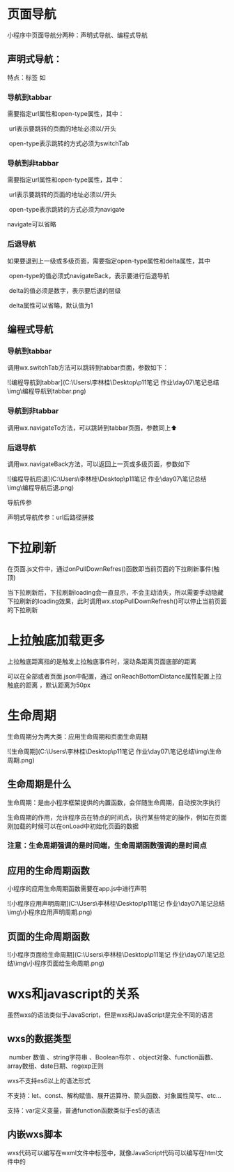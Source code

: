 # 页面导航

小程序中页面导航分两种：声明式导航、编程式导航

## 声明式导航：

特点：标签 如<navigator>

### 导航到tabbar    

需要指定url属性和open-type属性，其中：

​	url表示要跳转的页面的地址必须以/开头

​	open-type表示跳转的方式必须为switchTab

### 导航到非tabbar

需要指定url属性和open-type属性，其中：

​	url表示要跳转的页面的地址必须以/开头

​	open-type表示跳转的方式必须为navigate  

navigate可以省略

### 后退导航

如果要退到上一级或多级页面，需要指定open-type属性和delta属性，其中

​	open-type的值必须式navigateBack，表示要进行后退导航

​	delta的值必须是数字，表示要后退的层级

​	delta属性可以省略，默认值为1

## 编程式导航

### 导航到tabbar    

调用wx.switchTab方法可以跳转到tabbar页面，参数如下：

![编程导航到tabbar](C:\Users\李林桂\Desktop\p11笔记 作业\day07\笔记总结\img\编程导航到tabbar.png)

### 导航到非tabbar

调用wx.navigateTo方法，可以跳转到tabbar页面，参数同上⬆️

### 后退导航

调用wx.navigateBack方法，可以返回上一页或多级页面，参数如下

![编程导航后退](C:\Users\李林桂\Desktop\p11笔记 作业\day07\笔记总结\img\编程导航后退.png)

导航传参

声明式导航传参：url后路径拼接



# 下拉刷新

在页面.js文件中，通过onPullDownRefres()函数即当前页面的下拉刷新事件(触顶)

当下拉刷新后，下拉刷新loading会一直显示，不会主动消失，所以需要手动隐藏下拉刷新的loading效果，此时调用wx.stopPullDownRefresh()可以停止当前页面的下拉刷新

# 上拉触底加载更多

上拉触底距离指的是触发上拉触底事件时，滚动条距离页面底部的距离

可以在全部或者页面.json中配置，通过 onReachBottomDistance属性配置上拉触底的距离 ，默认距离为50px

# 生命周期

生命周期分为两大类：应用生命周期和页面生命周期

![生命周期](C:\Users\李林桂\Desktop\p11笔记 作业\day07\笔记总结\img\生命周期.png)

## 生命周期是什么

生命周期：是由小程序框架提供的内置函数，会伴随生命周期，自动按次序执行

生命周期的作用，允许程序员在特点的时间点，执行某些特定的操作，例如在页面刚加载的时候可以在onLoad中初始化页面的数据

### 注意：生命周期强调的是时间端，生命周期函数强调的是时间点

## 应用的生命周期函数

小程序的应用生命周期函数需要在app.js中进行声明

![小程序应用声明周期](C:\Users\李林桂\Desktop\p11笔记 作业\day07\笔记总结\img\小程序应用声明周期.png)

## 页面的生命周期函数

![小程序页面给生命周期](C:\Users\李林桂\Desktop\p11笔记 作业\day07\笔记总结\img\小程序页面给生命周期.png)

# wxs和javascript的关系

虽然wxs的语法类似于JavaScript，但是wxs和JavaScript是完全不同的语言

## wxs的数据类型

​	number 数值 、string字符串 、Boolean布尔 、object对象、function函数、array数组、date日期、regexp正则

wxs不支持es6以上的语法形式

不支持：let、const、解构赋值、展开运算符、箭头函数、对象属性简写、etc…

支持：var定义变量，普通function函数类似于es5的语法

## 内嵌wxs脚本

wxs代码可以编写在wxml文件中<wxs>标签中，就像JavaScript代码可以编写在html文件中的<script>标签内一样

wxml文件中的每一个<wxs>标签，必须提供module属性，用来指定wxs的模块名，方便在wxml中访问模块中的成员

![内嵌wxs脚本](C:\Users\李林桂\Desktop\p11笔记 作业\day07\笔记总结\img\内嵌wxs脚本.png)

# 自定义组件

## 创建组件

![创建组件](C:\Users\李林桂\Desktop\p11笔记 作业\day07\笔记总结\img\创建组件.png)

## 局部引用组件

在页面.json文件中引用组件的方式，叫做‘局部引用’

![局部引入组件](C:\Users\李林桂\Desktop\p11笔记 作业\day07\笔记总结\img\局部引入组件.png)

## 全局引入组件

在app.json配置文件中引用组件的方式，叫全局引用

![全部引入组件](C:\Users\李林桂\Desktop\p11笔记 作业\day07\笔记总结\img\全部引入组件.png)

## 全局引用VS局部引用

当在多个页面频繁使用时，建议用全局引用

当在某个特定的页面中被用到，建议用局部引用

## 组件和页面的区别

虽然他们都由js、json、whml、wxss这4个文件，但是他们的js文件和json文件由明显的不同

组件.json中需要声明component：true属性

组件.js文件中调用的是component（）函数

组件的事件处理函数需要定义在methods节点中

## 组件--样式方面

### 组件样式隔离

默认情况下，自定义组件的样式只对当前组件生效，不会影响到组件之外的UI解构

好处：防止外界的样式影响组件内部的样式

​		   防止组件的样式破坏外界的样式

### 组件样式隔离的注意点

app.wxss中的全局样式对组件无效

只有class选择器会有样式隔离效果，id选择器、属性选择器、标签选择器不受样式隔离的影响

建议：在组件和引用组件的页面中建议使用class选择器，不要使用id、属性、标签选择器

### 修改组件的样式隔离选项

默认情况下，自定义组件的样式隔离特性能够防止组件内外样式互相干扰的问题，但有时，我们希望在外界能够控制内部的样式，此时，可以通过stylesolation修改组件的样式隔离选项

![组件隔离](C:\Users\李林桂\Desktop\p11笔记 作业\day07\笔记总结\img\组件隔离.png)

![组件隔离属性值](C:\Users\李林桂\Desktop\p11笔记 作业\day07\笔记总结\img\组件隔离属性值.png)

## methods方法

在小程序组件中，事件处理函数和自定义方法需要定义到methods节点中。

## properties属性：

类似与vue中的props  。在小程序组件中，properites是组件的对外属性，用来接受外界传递到组件中的数据

![properties](C:\Users\李林桂\Desktop\p11笔记 作业\day07\笔记总结\img\properties.png)

### data和properties的区别

properties属性和data属性的用法相同，他们都是可读可写的，他们的区别在于：

data更倾向于存储组件的私有数据

properties更倾向于存储外界传递到组件中的数据

![data和properties](C:\Users\李林桂\Desktop\p11笔记 作业\day07\笔记总结\img\data和properties.png)

